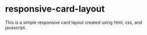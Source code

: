# responsive-card-layout
This is a simple responsive card layout created using html, css, and javascript.
